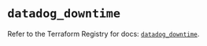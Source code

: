 # `datadog_downtime`

Refer to the Terraform Registry for docs: [`datadog_downtime`](https://registry.terraform.io/providers/datadog/datadog/3.51.0/docs/resources/downtime).
